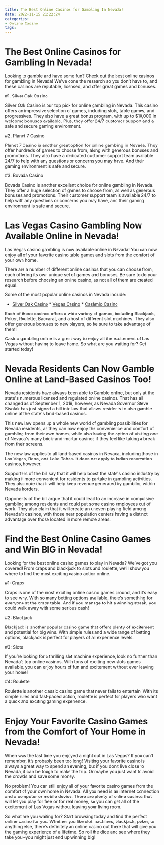 ```yaml
---
title: The Best Online Casinos for Gambling In Nevada!
date: 2022-11-15 21:22:24
categories:
- Online Casino
tags:
---
```



#  The Best Online Casinos for Gambling In Nevada!

Looking to gamble and have some fun? Check out the best online casinos for gambling in Nevada! We’ve done the research so you don’t have to, and these casinos are reputable, licensed, and offer great games and bonuses.

#1. Silver Oak Casino

Silver Oak Casino is our top pick for online gambling in Nevada. This casino offers an impressive selection of games, including slots, table games, and progressives. They also have a great bonus program, with up to $10,000 in welcome bonuses available. Plus, they offer 24/7 customer support and a safe and secure gaming environment.

#2. Planet 7 Casino

Planet 7 Casino is another great option for online gambling in Nevada. They offer hundreds of games to choose from, along with generous bonuses and promotions. They also have a dedicated customer support team available 24/7 to help with any questions or concerns you may have. And their gaming environment is safe and secure.

#3. Bovada Casino

Bovada Casino is another excellent choice for online gambling in Nevada. They offer a huge selection of games to choose from, as well as generous bonuses and promotions. Their customer support team is available 24/7 to help with any questions or concerns you may have, and their gaming environment is safe and secure.

#  Las Vegas Casino Gambling Now Available Online in Nevada!

Las Vegas casino gambling is now available online in Nevada! You can now enjoy all of your favorite casino table games and slots from the comfort of your own home.

There are a number of different online casinos that you can choose from, each offering its own unique set of games and bonuses. Be sure to do your research before choosing an online casino, as not all of them are created equal.

Some of the most popular online casinos in Nevada include:

* <a href="https://www.silveroakcasino.com/">Silver Oak Casino</a> * <a href="https://www.vegascasino.io/">Vegas Casino</a> * <a href="https://www.cashmio.com/">Cashmio Casino</a>

Each of these casinos offers a wide variety of games, including Blackjack, Poker, Roulette, Baccarat, and a host of different slot machines. They also offer generous bonuses to new players, so be sure to take advantage of them!

Casino gambling online is a great way to enjoy all the excitement of Las Vegas without having to leave home. So what are you waiting for? Get started today!

#  Nevada Residents Can Now Gamble Online at Land-Based Casinos Too!

Nevada residents have always been able to Gamble online, but only at the state's numerous licensed and regulated online casinos. That has all changed as of September 1, 2019, however, as Nevada Governor Steve Sisolak has just signed a bill into law that allows residents to also gamble online at the state's land-based casinos.

This new law opens up a whole new world of gambling possibilities for Nevada residents, as they can now enjoy the convenience and comfort of gambling from their own homes, while also having the option of visiting one of Nevada's many brick-and-mortar casinos if they feel like taking a break from their screens.

The new law applies to all land-based casinos in Nevada, including those in Las Vegas, Reno, and Lake Tahoe. It does not apply to Indian reservation casinos, however.

Supporters of the bill say that it will help boost the state's casino industry by making it more convenient for residents to partake in gambling activities. They also note that it will help keep revenue generated by gambling within Nevada borders.

Opponents of the bill argue that it could lead to an increase in compulsive gambling among residents and could put some casino employees out of work. They also claim that it will create an uneven playing field among Nevada's casinos, with those near population centers having a distinct advantage over those located in more remote areas.

#  Find the Best Online Casino Games and Win BIG in Nevada!

Looking for the best online casino games to play in Nevada? We’ve got you covered! From craps and blackjack to slots and roulette, we’ll show you where to find the most exciting casino action online.

#1: Craps

Craps is one of the most exciting online casino games around, and it’s easy to see why. With so many betting options available, there’s something for everyone at the craps table. And if you manage to hit a winning streak, you could walk away with some serious cash!

#2: Blackjack

Blackjack is another popular casino game that offers plenty of excitement and potential for big wins. With simple rules and a wide range of betting options, blackjack is perfect for players of all experience levels.

#3: Slots

If you’re looking for a thrilling slot machine experience, look no further than Nevada’s top online casinos. With tons of exciting new slots games available, you can enjoy hours of fun and excitement without ever leaving your home!

#4: Roulette

Roulette is another classic casino game that never fails to entertain. With its simple rules and fast-paced action, roulette is perfect for players who want a quick and exciting gaming experience.

#  Enjoy Your Favorite Casino Games from the Comfort of Your Home in Nevada!

When was the last time you enjoyed a night out in Las Vegas? If you can’t remember, it’s probably been too long! Visiting your favorite casino is always a great way to spend an evening, but if you don’t live close to Nevada, it can be tough to make the trip. Or maybe you just want to avoid the crowds and save some money.

No problem! You can still enjoy all of your favorite casino games from the comfort of your own home in Nevada. All you need is an internet connection and a computer or mobile device. There are plenty of online casinos that will let you play for free or for real money, so you can get all of the excitement of Las Vegas without leaving your living room.

So what are you waiting for? Start browsing today and find the perfect online casino for you. Whether you like slot machines, blackjack, poker, or anything else, there’s definitely an online casino out there that will give you the gaming experience of a lifetime. So roll the dice and see where they take you –you might just end up winning big!